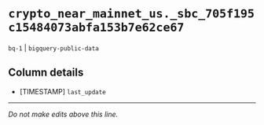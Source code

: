 # `crypto_near_mainnet_us._sbc_705f195c15484073abfa153b7e62ce67`
`bq-1` | `bigquery-public-data`

## Column details
* [TIMESTAMP] `last_update`

-------------------------------------------------------------------------------
*Do not make edits above this line.*
